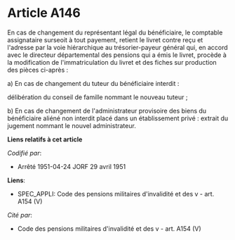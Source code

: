 # Article A146

En cas de changement du représentant légal du bénéficiaire, le comptable assignataire surseoit à tout payement, retient le
livret contre reçu et l'adresse par la voie hiérarchique au trésorier-payeur général qui, en accord avec le directeur
départemental des pensions qui a émis le livret, procède à la modification de l'immatriculation du livret et des fiches sur
production des pièces ci-après :

a) En cas de changement du tuteur du bénéficiaire interdit :

délibération du conseil de famille nommant le nouveau tuteur ;

b) En cas de changement de l'administrateur provisoire des biens du bénéficiaire aliéné non interdit placé dans un
établissement privé : extrait du jugement nommant le nouvel administrateur.

**Liens relatifs à cet article**

_Codifié par_:

  - Arrêté 1951-04-24 JORF 29 avril 1951

**Liens**:

  - SPEC_APPLI: Code des pensions militaires d'invalidité et des v - art. A154 (V)

_Cité par_:

  - Code des pensions militaires d'invalidité et des v - art. A154 (V)
